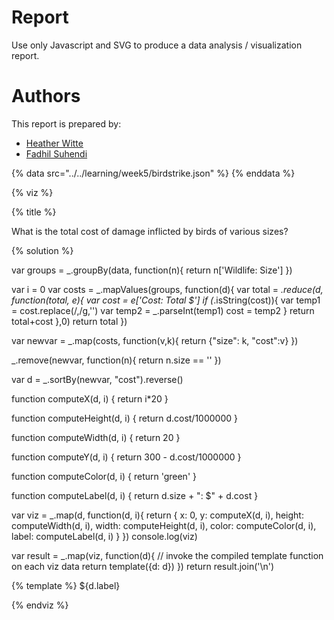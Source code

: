 # Report

Use only Javascript and SVG to produce a data analysis / visualization report.

# Authors

This report is prepared by:
* [Heather Witte](https://github.com/hswitte)
* [Fadhil Suhendi](https://github.com/fadhilfath)

<a name="top"/>
<div id="autonav"></div>


{% data src="../../learning/week5/birdstrike.json" %}
{% enddata %}


{% viz %}

{% title %}

What is the total cost of damage inflicted by birds of various sizes?

{% solution %}

var groups = _.groupBy(data, function(n){
	return n['Wildlife: Size']
})



var i = 0
var costs = _.mapValues(groups, function(d){
	var total = _.reduce(d, function(total, e){
		var cost = e['Cost: Total $']
		if (_.isString(cost)){
			var temp1 = cost.replace(/,/g,'')
			var temp2 = _.parseInt(temp1)
			cost = temp2
		}
		return total+cost
	},0)
	return total
})

var newvar = _.map(costs, function(v,k){
	return {"size": k, "cost":v}
})

_.remove(newvar, function(n){
 	return n.size == ''	
})

var d = _.sortBy(newvar, "cost").reverse()



function computeX(d, i) {
    return i*20
}

function computeHeight(d, i) {
    return d.cost/1000000
}

function computeWidth(d, i) {
    return 20 
}

function computeY(d, i) {
    return 300 - d.cost/1000000
}

function computeColor(d, i) {
    return 'green'
}

function computeLabel(d, i) {
    return d.size + ": $" + d.cost
}

var viz = _.map(d, function(d, i){
            return {
                x: 0,
                y: computeX(d, i),
                height: computeWidth(d, i),
                width: computeHeight(d, i),
                color: computeColor(d, i),
                label: computeLabel(d, i)
            }
         })
console.log(viz)

var result = _.map(viz, function(d){
         // invoke the compiled template function on each viz data
         return template({d: d})
     })
return result.join('\n')

{% template %}
<g transform="translate(0 ${d.y})">
<rect x="150"
      y="0"
      height="${d.height}"
      width="${d.width}"
      style="fill:${d.color};
             stroke-width:3;
             stroke:rgb(0,0,0)" />
<text  transform="translate(0 15)">${d.label}</text>
</g>

{% endviz %}
